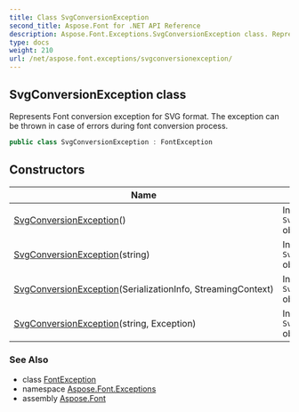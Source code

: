 ```yaml
---
title: Class SvgConversionException
second_title: Aspose.Font for .NET API Reference
description: Aspose.Font.Exceptions.SvgConversionException class. Represents Font conversion exception for SVG format. The exception can be thrown in case of errors during font conversion process
type: docs
weight: 210
url: /net/aspose.font.exceptions/svgconversionexception/
---
```

## SvgConversionException class

Represents Font conversion exception for SVG format. The exception can be thrown in case of errors during font conversion process.

```csharp
public class SvgConversionException : FontException
```

## Constructors

| Name | Description |
| --- | --- |
| [SvgConversionException](svgconversionexception/#constructor)() | Initializes new `SvgConversionException` object. |
| [SvgConversionException](svgconversionexception/#constructor_2)(string) | Initializes new `SvgConversionException` object. |
| [SvgConversionException](svgconversionexception/#constructor_1)(SerializationInfo, StreamingContext) | Initializes new `SvgConversionException` object. |
| [SvgConversionException](svgconversionexception/#constructor_3)(string, Exception) | Initializes new `SvgConversionException` object. |

### See Also

* class [FontException](../fontexception/)
* namespace [Aspose.Font.Exceptions](../../aspose.font.exceptions/)
* assembly [Aspose.Font](../../)


